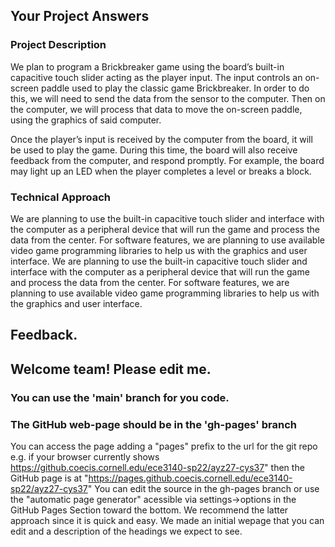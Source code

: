 ## Your Project Answers

### Project Description

We plan to program a Brickbreaker game using the board’s built-in capacitive touch slider acting as the player input. The input controls an on-screen paddle used to play the classic game Brickbreaker. In order to do this, we will need to send the data from the sensor to the computer. Then on the computer, we will process that data to move the on-screen paddle, using the graphics of said computer. 

Once the player’s input is received by the computer from the board, it will be used to play the game. During this time, the board will also receive feedback from the computer, and respond promptly. For example, the board may light up an LED when the player completes a level or breaks a block. 
### Technical Approach

We are planning to use the built-in capacitive touch slider and interface with the computer as a peripheral device that will run the game and process the data from the center. For software features, we are planning to use available video game programming libraries to help us with the graphics and user interface.
We are planning to use the built-in capacitive touch slider and interface with the computer as a peripheral device that will run the game and process the data from the center. For software features, we are planning to use available video game programming libraries to help us with the graphics and user interface.

## Feedback.

## Welcome team! Please edit me.
### You can use the 'main' branch for you code.
### The GitHub web-page should be in the 'gh-pages' branch
You can access the page adding a "pages" prefix to the url for the git repo e.g. if your browser currently shows https://github.coecis.cornell.edu/ece3140-sp22/ayz27-cys37" then the GitHub page is at "https://pages.github.coecis.cornell.edu/ece3140-sp22/ayz27-cys37" You can edit the source in the gh-pages branch or use the "automatic page generator" acessible via settings->options in the GitHub Pages Section toward the bottom. We recommend the latter approach since it is quick and easy. We made an initial wepage that you can edit and a description of the headings we expect to see.